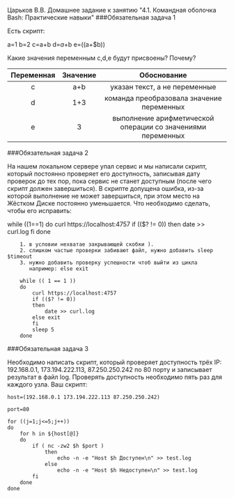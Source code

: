 Царьков В.В.
Домашнее задание к занятию "4.1. Командная оболочка Bash: Практические навыки"
###Обязательная задача 1

Есть скрипт:

a=1
b=2
c=a+b
d=$a+$b
e=$(($a+$b))

Какие значения переменным c,d,e будут присвоены? Почему?

|Переменная |	Значение |	Обоснование|
|:-----------:|:------------:|:-------------:|
|c 	|a+b |	указан текст, а не переменные|
|d |	1+3 |	команда преобразовала значение переменных|
|e 	|3 |	выполнение арифметической операции со значениями переменных|


###Обязательная задача 2

На нашем локальном сервере упал сервис и мы написали скрипт, который постоянно проверяет его доступность, записывая дату проверок до тех пор, пока сервис не станет доступным (после чего скрипт должен завершиться). В скрипте допущена ошибка, из-за которой выполнение не может завершиться, при этом место на Жёстком Диске постоянно уменьшается. Что необходимо сделать, чтобы его исправить:

while ((1==1)
do
	curl https://localhost:4757
	if (($? != 0))
	then
		date >> curl.log
	fi
done
```
    1. в условии нехватае закрывающей скобки ).
    2. слишком частые проверки забивают файл, нужно добавить sleep $timeout
    3. нужно добавить проверку успешности чтоб выйти из цикла
       например: else exit
```	
```
    while (( 1 == 1 ))
    do
        curl https://localhost:4757
        if (($? != 0))
        then
            date >> curl.log
        else exit
        fi
        sleep 5
    done

```

###Обязательная задача 3

Необходимо написать скрипт, который проверяет доступность трёх IP: 192.168.0.1, 173.194.222.113, 87.250.250.242 по 80 порту и записывает результат в файл log. Проверять доступность необходимо пять раз для каждого узла.
Ваш скрипт:

```
host=(192.168.0.1 173.194.222.113 87.250.250.242)

port=80

for ((j=1;j<=5;j++))
do
    for h in ${host[@]}
    do
        if ( nc -zw2 $h $port )
            then
                echo -n -e "Host $h Доступен\n" >> test.log
            else
                echo -n -e "Host $h Недоступен\n" >> test.log
        fi
    done
done
```
